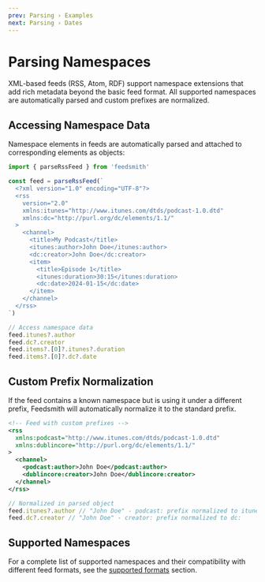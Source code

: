 ```yaml
---
prev: Parsing › Examples
next: Parsing › Dates
---
```


# Parsing Namespaces

XML-based feeds (RSS, Atom, RDF) support namespace extensions that add rich metadata beyond the basic feed format. All supported namespaces are automatically parsed and custom prefixes are normalized.

## Accessing Namespace Data

Namespace elements in feeds are automatically parsed and attached to corresponding elements as objects:

```typescript
import { parseRssFeed } from 'feedsmith'

const feed = parseRssFeed(`
  <?xml version="1.0" encoding="UTF-8"?>
  <rss
    version="2.0"
    xmlns:itunes="http://www.itunes.com/dtds/podcast-1.0.dtd"
    xmlns:dc="http://purl.org/dc/elements/1.1/"
  >
    <channel>
      <title>My Podcast</title>
      <itunes:author>John Doe</itunes:author>
      <dc:creator>John Doe</dc:creator>
      <item>
        <title>Episode 1</title>
        <itunes:duration>30:15</itunes:duration>
        <dc:date>2024-01-15</dc:date>
      </item>
    </channel>
  </rss>
`)

// Access namespace data
feed.itunes?.author
feed.dc?.creator
feed.items?.[0]?.itunes?.duration
feed.items?.[0]?.dc?.date
```

## Custom Prefix Normalization

If the feed contains a known namespace but is using it under a different prefix, Feedsmith will automatically normalize it to the standard prefix.

```xml
<!-- Feed with custom prefixes -->
<rss
  xmlns:podcast="http://www.itunes.com/dtds/podcast-1.0.dtd"
  xmlns:dublincore="http://purl.org/dc/elements/1.1/"
>
  <channel>
    <podcast:author>John Doe</podcast:author>
    <dublincore:creator>John Doe</dublincore:creator>
  </channel>
</rss>
```

```typescript
// Normalized in parsed object
feed.itunes?.author // "John Doe" - podcast: prefix normalized to itunes:
feed.dc?.creator // "John Doe" - creator: prefix normalized to dc:
```

## Supported Namespaces

For a complete list of supported namespaces and their compatibility with different feed formats, see the [supported formats](/#supported-formats) section.
